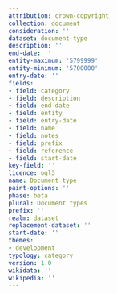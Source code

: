 ```yaml
---
attribution: crown-copyright
collection: document
consideration: ''
dataset: document-type
description: ''
end-date: ''
entity-maximum: '5799999'
entity-minimum: '5700000'
entry-date: ''
fields:
- field: category
- field: description
- field: end-date
- field: entity
- field: entry-date
- field: name
- field: notes
- field: prefix
- field: reference
- field: start-date
key-field: ''
licence: ogl3
name: Document type
paint-options: ''
phase: beta
plural: Document types
prefix: ''
realm: dataset
replacement-dataset: ''
start-date: ''
themes:
- development
typology: category
version: 1.0
wikidata: ''
wikipedia: ''
---
```

